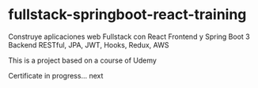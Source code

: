 # fullstack-springboot-react-training
Construye aplicaciones web Fullstack con React Frontend y Spring Boot 3 Backend RESTful, JPA, JWT, Hooks, Redux, AWS

This is a project based on a course of Udemy 

Certificate in progress... next